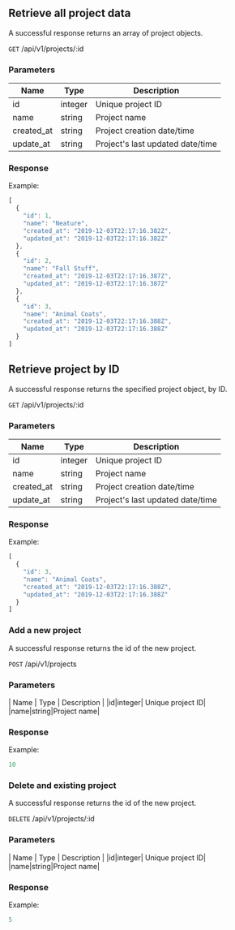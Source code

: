 ## Retrieve all project data
A successful response returns an array of project objects. 


`GET` /api/v1/projects/:id

### Parameters

| Name | Type | Description |
|------|------|-------------|
|id|integer| Unique project ID|
|name|string|Project name|
|created_at|string|Project creation date/time|
|update_at|string|Project's last updated date/time|


### Response

Example: 
```js
[
  {
    "id": 1,
    "name": "Neature",
    "created_at": "2019-12-03T22:17:16.382Z",
    "updated_at": "2019-12-03T22:17:16.382Z"
  },
  {
    "id": 2,
    "name": "Fall Stuff",
    "created_at": "2019-12-03T22:17:16.387Z",
    "updated_at": "2019-12-03T22:17:16.387Z"
  },
  {
    "id": 3,
    "name": "Animal Coats",
    "created_at": "2019-12-03T22:17:16.388Z",
    "updated_at": "2019-12-03T22:17:16.388Z"
  }
]
```

## Retrieve project by ID
A successful response returns the specified project object, by ID.


`GET` /api/v1/projects/:id

### Parameters

| Name | Type | Description |
|------|------|-------------|
|id|integer| Unique project ID|
|name|string|Project name|
|created_at|string|Project creation date/time|
|update_at|string|Project's last updated date/time|


### Response

Example: 
```js
[
  {
    "id": 3,
    "name": "Animal Coats",
    "created_at": "2019-12-03T22:17:16.388Z",
    "updated_at": "2019-12-03T22:17:16.388Z"
  }
]
```

### Add a new project
A successful response returns the id of the new project.

`POST` /api/v1/projects

### Parameters

| Name | Type | Description |
|id|integer| Unique project ID|
|name|string|Project name|

### Response

Example: 
```js
10
```

### Delete and existing project
A successful response returns the id of the new project.

`DELETE` /api/v1/projects/:id

### Parameters

| Name | Type | Description |
|id|integer| Unique project ID|
|name|string|Project name|

### Response

Example: 
```js
5
```